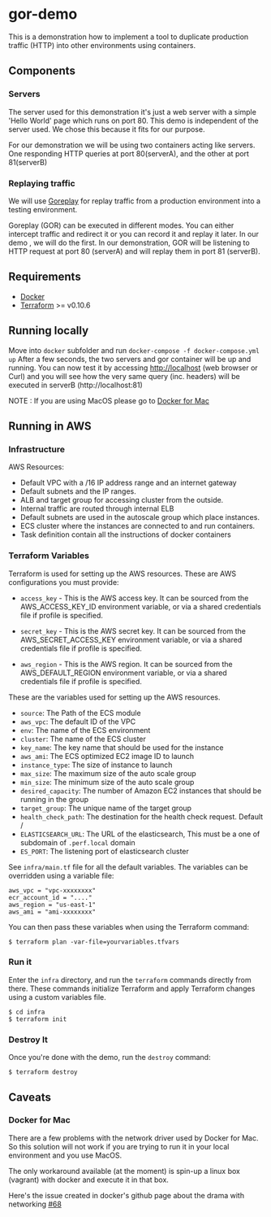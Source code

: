 # gor-demo
This is a demonstration how to implement a tool to duplicate production traffic (HTTP) into other environments using containers.

## Components
### Servers
The server used for this demonstration it's just a web server with a simple 'Hello World' page which runs on port 80.
This demo is independent of the server used. We chose this because it fits for our purpose.

For our demonstration we will be using two containers acting like servers. One responding HTTP queries at port 80(serverA), and the other at port 81(serverB)

### Replaying traffic
We will use [Goreplay](https://goreplay.org/) for replay traffic from a production environment into a testing environment.

Goreplay (GOR) can be executed in different modes. You can either intercept traffic and redirect it or you can record it and replay it later.
In our demo , we will do the first. In our demonstration, GOR will be listening to HTTP request at port 80 (serverA) and will replay them in port 81 (serverB).

## Requirements
- [Docker](https://www.docker.com/)
- [Terraform](https://terraform.io) >= v0.10.6


## Running locally
Move into `docker` subfolder and run `docker-compose -f docker-compose.yml up`
After a few seconds, the two servers and gor container will be up and running. You can now test it by accessing [http://localhost](http://localhost) (web browser or Curl) and you will see how the very same query (inc. headers) will be executed in serverB (http://localhost:81)

NOTE : If you are using MacOS please go to [Docker for Mac](https://github.com/cakesolutions/gor-demo#docker-for-mac)


## Running in AWS
### Infrastructure
AWS Resources:
* Default VPC with a /16 IP address range and an internet gateway
* Default subnets and the IP ranges.
* ALB and target group for accessing cluster from the outside.
* Internal traffic are routed through internal ELB
* Default subnets are used in the autoscale group which place instances.
* ECS cluster where the instances are connected to and run containers.
* Task definition contain all the instructions of docker containers

### Terraform Variables

Terraform is used for setting up the AWS resources. These are AWS configurations you must provide:

 - `access_key` - This is the AWS access key. It can be sourced from the AWS_ACCESS_KEY_ID environment variable, or via a shared credentials file if profile is specified.

 - `secret_key` - This is the AWS secret key. It can be sourced from the AWS_SECRET_ACCESS_KEY environment variable, or via a shared credentials file if profile is specified.

 - `aws_region` - This is the AWS region. It can be sourced from the AWS_DEFAULT_REGION environment variable, or via a shared credentials file if profile is specified.

These are the variables used for setting up the AWS resources.

- `source`: The Path of the ECS module
- `aws_vpc`: The default ID of the VPC
- `env`: The name of the ECS environment
- `cluster`: The name of the ECS cluster
- `key_name`: The key name that should be used for the instance
- `aws_ami`: The ECS optimized EC2 image ID to launch
- `instance_type`: The size of instance to launch
- `max_size`: The maximum size of the auto scale group
- `min_size`: The minimum size of the auto scale group
- `desired_capacity`: The number of Amazon EC2 instances that should be running in the group
- `target_group`: The unique name of the target group
- `health_check_path`: The destination for the health check request. Default /
- `ELASTICSEARCH_URL`: The URL of the elasticsearch, This must be a one of subdomain of `.perf.local` domain
- `ES_PORT`:  The listening port of elasticsearch cluster


See `infra/main.tf` file for all the default variables.
The variables can be overridden using a variable file:

    aws_vpc = "vpc-xxxxxxxx"
    ecr_account_id = "...."
    aws_region = "us-east-1"
    aws_ami = "ami-xxxxxxxx"

You can then pass these variables when using the Terraform command:

    $ terraform plan -var-file=yourvariables.tfvars

### Run it

Enter the `infra` directory, and run the `terraform` commands directly from there.
These commands initialize Terraform and apply Terraform changes using a custom variables file.

    $ cd infra
    $ terraform init

### Destroy It

Once you're done with the demo, run the `destroy` command:

    $ terraform destroy


## Caveats
### Docker for Mac
There are a few problems with the network driver used by Docker for Mac. So this solution will not work if you are trying to run it in your local environment and you use MacOS.

The only workaround available (at the moment) is spin-up a linux box (vagrant) with docker and execute it in that box.

Here's the issue created in docker's github page about the drama with networking [#68](https://github.com/docker/for-mac/issues/68)
